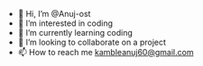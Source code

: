 - 👋 Hi, I’m @Anuj-ost
- 👀 I’m interested in coding
- 🌱 I’m currently learning coding
- 💞️ I’m looking to collaborate on a project
- 📫 How to reach me kambleanuj60@gmail.com

<!---
Anuj-ost/Anuj-ost is a ✨ special ✨ repository because its `README.md` (this file) appears on your GitHub profile.
You can click the Preview link to take a look at your changes.
--->

